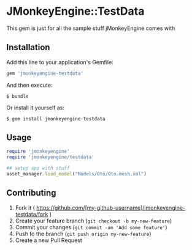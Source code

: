 # JMonkeyEngine::TestData

This gem is just for all the sample stuff jMonkeyEngine comes with

## Installation

Add this line to your application's Gemfile:

```ruby
gem 'jmonkeyengine-testdata'
```

And then execute:

    $ bundle

Or install it yourself as:

    $ gem install jmonkeyengine-testdata

## Usage

```ruby
require 'jmonkeyengine'
require 'jmonkeyengine/testdata'

## setup app with stuff
asset_manager.load_model("Models/Oto/Oto.mesh.xml")
```

## Contributing

1. Fork it ( https://github.com/[my-github-username]/jmonkeyengine-testdata/fork )
2. Create your feature branch (`git checkout -b my-new-feature`)
3. Commit your changes (`git commit -am 'Add some feature'`)
4. Push to the branch (`git push origin my-new-feature`)
5. Create a new Pull Request

